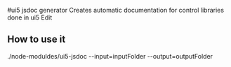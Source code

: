 #ui5 jsdoc generator 
Creates automatic documentation for control libraries done in ui5 Edit

## How to use it
./node-moduldes/ui5-jsdoc --input=inputFolder --output=outputFolder

